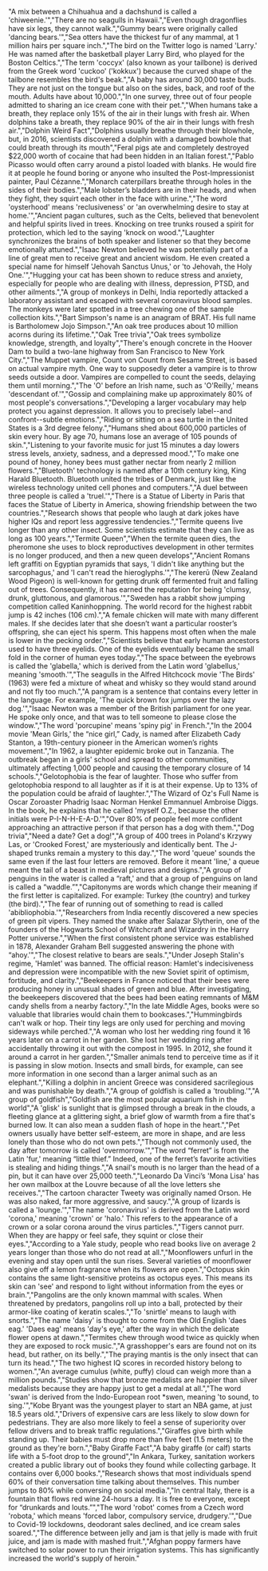 "A mix between a Chihuahua and a dachshund is called a 'chiweenie.'","There are no seagulls in Hawaii.","Even though dragonflies have six legs, they cannot walk.","Gummy bears were originally called 'dancing bears.'","Sea otters have the thickest fur of any mammal, at 1 million hairs per square inch.","The bird on the Twitter logo is named 'Larry.' He was named after the basketball player Larry Bird, who played for the Boston Celtics.","The term 'coccyx' (also known as your tailbone) is derived from the Greek word 'cuckoo' ('kokkux') because the curved shape of the tailbone resembles the bird's beak.","A baby has around 30,000 taste buds. They are not just on the tongue but also on the sides, back, and roof of the mouth. Adults have about 10,000.","In one survey, three out of four people admitted to sharing an ice cream cone with their pet.","When humans take a breath, they replace only 15% of the air in their lungs with fresh air. When dolphins take a breath, they replace 90% of the air in their lungs with fresh air.","Dolphin Weird Fact","Dolphins usually breathe through their blowhole, but, in 2016, scientists discovered a dolphin with a damaged bowhole that could breath through its mouth","Feral pigs ate and completely destroyed $22,000 worth of cocaine that had been hidden in an Italian forest.","Pablo Picasso would often carry around a pistol loaded with blanks. He would fire it at people he found boring or anyone who insulted the Post-Impressionist painter, Paul Cézanne.","Monarch caterpillars breathe through holes in the sides of their bodies.","Male lobster’s bladders are in their heads, and when they fight, they squirt each other in the face with urine.","The word 'oysterhood' means 'reclusiveness' or 'an overwhelming desire to stay at home.'","Ancient pagan cultures, such as the Celts, believed that benevolent and helpful spirits lived in trees. Knocking on tree trunks roused a spirit for protection, which led to the saying 'knock on wood.","Laughter synchronizes the brains of both speaker and listener so that they become emotionally attuned.","Isaac Newton believed he was potentially part of a line of great men to receive great and ancient wisdom. He even created a special name for himself 'Jehovah Sanctus Unus,' or 'to Jehovah, the Holy One.'","Hugging your cat has been shown to reduce stress and anxiety, especially for people who are dealing with illness, depression, PTSD, and other ailments.","A group of monkeys in Delhi, India reportedly attacked a laboratory assistant and escaped with several coronavirus blood samples. The monkeys were later spotted in a tree chewing one of the sample collection kits.","Bart Simpson's name is an anagram of BRAT. His full name is Bartholomew Jojo Simpson.","An oak tree produces about 10 million acorns during its lifetime.","Oak Tree trivia","Oak trees symbolize knowledge, strength, and loyalty","There's enough concrete in the Hoover Dam to build a two-lane highway from San Francisco to New York City.","The Muppet vampire, Count von Count from Sesame Street, is based on actual vampire myth. One way to supposedly deter a vampire is to throw seeds outside a door. Vampires are compelled to count the seeds, delaying them until morning.","The 'O' before an Irish name, such as 'O'Reilly,' means 'descendant of.'","Gossip and complaining make up approximately 80% of most people's conversations.","Developing a larger vocabulary may help protect you against depression. It allows you to precisely label--and confront--subtle emotions.","Riding or sitting on a sea turtle in the United States is a 3rd degree felony.","Humans shed about 600,000 particles of skin every hour. By age 70, humans lose an average of 105 pounds of skin.","Listening to your favorite music for just 15 minutes a day lowers stress levels, anxiety, sadness, and a depressed mood.","To make one pound of honey, honey bees must gather nectar from nearly 2 million flowers.","Bluetooth' technology is named after a 10th century king, King Harald Bluetooth. Bluetooth united the tribes of Denmark, just like the wireless technology united cell phones and computers.","A duel between three people is called a 'truel.'","There is a Statue of Liberty in Paris that faces the Statue of Liberty in America, showing friendship between the two countries.","Research shows that people who laugh at dark jokes have higher IQs and report less aggressive tendencies.","Termite queens live longer than any other insect. Some scientists estimate that they can live as long as 100 years.","Termite Queen","When the termite queen dies, the pheromone she uses to block reproductives development in other termites is no longer produced, and then a new queen develops","Ancient Romans left graffiti on Egyptian pyramids that says, 'I didn't like anything but the sarcophagus,' and 'I can't read the hieroglyphs.'","The kererū (New Zealand Wood Pigeon) is well-known for getting drunk off fermented fruit and falling out of trees. Consequently, it has earned the reputation for being 'clumsy, drunk, gluttonous, and glamorous.'","Sweden has a rabbit show jumping competition called Kaninhoppning. The world record for the highest rabbit jump is 42 inches (106 cm).","A female chicken will mate with many different males. If she decides later that she doesn’t want a particular rooster’s offspring, she can eject his sperm. This happens most often when the male is lower in the pecking order.","Scientists believe that early human ancestors used to have three eyelids. One of the eyelids eventually became the small fold in the corner of human eyes today.","The space between the eyebrows is called the 'glabella,' which is derived from the Latin word 'glabellus,' meaning 'smooth.'","The seagulls in the Alfred Hitchcock movie 'The Birds' (1963) were fed a mixture of wheat and whisky so they would stand around and not fly too much.","A pangram is a sentence that contains every letter in the language. For example, 'The quick brown fox jumps over the lazy dog.'","Isaac Newton was a member of the British parliament for one year. He spoke only once, and that was to tell someone to please close the window.","The word 'porcupine' means 'spiny pig' in French.","In the 2004 movie 'Mean Girls,' the “nice girl,” Cady, is named after Elizabeth Cady Stanton, a 19th-century pioneer in the American women’s rights movement.","In 1962, a laughter epidemic broke out in Tanzania. The outbreak began in a girls' school and spread to other communities, ultimately affecting 1,000 people and causing the temporary closure of 14 schools.","Gelotophobia is the fear of laughter. Those who suffer from gelotophobia respond to all laughter as if it is at their expense. Up to 13% of the population could be afraid of laughter.","The Wizard of Oz's Full Name is Oscar Zoroaster Phadrig Isaac Norman Henkel Emmannuel Ambroise Diggs. In the book, he explains that he called 'myself O.Z., because the other initials were P-I-N-H-E-A-D.'","Over 80% of people feel more confident approaching an attractive person if that person has a dog with them.","Dog trivia","Need a date? Get a dog!","A group of 400 trees in Poland's Krzywy Las, or 'Crooked Forest,' are mysteriously and identically bent. The J-shaped trunks remain a mystery to this day.","The word 'queue' sounds the same even if the last four letters are removed. Before it meant 'line,' a queue meant the tail of a beast in medieval pictures and designs.","A group of penguins in the water is called a “raft,' and that a group of penguins on land is called a “waddle.”","Capitonyms are words which change their meaning if the first letter is capitalized. For example: Turkey (the country) and turkey (the bird).","The fear of running out of something to read is called 'abibliophobia.'","Researchers from India recently discovered a new species of green pit vipers. They named the snake after Salazar Slytherin, one of the founders of the Hogwarts School of Witchcraft and Wizardry in the Harry Potter universe.","When the first consistent phone service was established in 1878, Alexander Graham Bell suggested answering the phone with “ahoy.'","The closest relative to bears are seals.","Under Joseph Stalin's regime, 'Hamlet' was banned. The official reason: Hamlet's indecisiveness and depression were incompatible with the new Soviet spirit of optimism, fortitude, and clarity.","Beekeepers in France noticed that their bees were producing honey in unusual shades of green and blue. After investigating, the beekeepers discovered that the bees had been eating remnants of M&M candy shells from a nearby factory.","In the late Middle Ages, books were so valuable that libraries would chain them to bookcases.","Hummingbirds can't walk or hop. Their tiny legs are only used for perching and moving sideways while perched.","A woman who lost her wedding ring found it 16 years later on a carrot in her garden. She lost her wedding ring after accidentally throwing it out with the compost in 1995. In 2012, she found it around a carrot in her garden.","Smaller animals tend to perceive time as if it is passing in slow motion. Insects and small birds, for example, can see more information in one second than a larger animal such as an elephant.","Killing a dolphin in ancient Greece was considered sacrilegious and was punishable by death.","A group of goldfish is called a 'troubling.'","A group of goldfish","Goldfish are the most popular aquarium fish in the world","A 'glisk' is sunlight that is glimpsed through a break in the clouds, a fleeting glance at a glittering sight, a brief glow of warmth from a fire that's burned low. It can also mean a sudden flash of hope in the heart.","Pet owners usually have better self-esteem, are more in shape, and are less lonely than those who do not own pets.","Though not commonly used, the day after tomorrow is called 'overmorrow.'","The word “ferret” is from the Latin 'fur,' meaning “little thief.” Indeed, one of the ferret’s favorite activities is stealing and hiding things.","A snail's mouth is no larger than the head of a pin, but it can have over 25,000 teeth.","Leonardo Da Vinci’s 'Mona Lisa' has her own mailbox at the Louvre because of all the love letters she receives.","The cartoon character Tweety was originally named Orson. He was also naked, far more aggressive, and saucy.","A group of lizards is called a 'lounge.'","The name 'coronavirus' is derived from the Latin word 'corona,' meaning 'crown' or 'halo.' This refers to the appearance of a crown or a solar corona around the virus particles.","Tigers cannot purr. When they are happy or feel safe, they squint or close their eyes.","According to a Yale study, people who read books live on average 2 years longer than those who do not read at all.","Moonflowers unfurl in the evening and stay open until the sun rises. Several varieties of moonflower also give off a lemon fragrance when its flowers are open.","Octopus skin contains the same light-sensitive proteins as octopus eyes. This means its skin can 'see' and respond to light without information from the eyes or brain.","Pangolins are the only known mammal with scales. When threatened by predators, pangolins roll up into a ball, protected by their armor-like coating of keratin scales.","To 'snirtle' means to laugh with snorts.","The name 'daisy' is thought to come from the Old English 'daes eag.' 'Daes eag' means 'day's eye,' after the way in which the delicate flower opens at dawn.","Termites chew through wood twice as quickly when they are exposed to rock music.","A grasshopper's ears are found not on its head, but rather, on its belly.","The praying mantis is the only insect that can turn its head.","The two highest IQ scores in recorded history belong to women.","An average cumulus (white, puffy) cloud can weigh more than a million pounds.","Studies show that bronze medalists are happier than silver medalists because they are happy just to get a medal at all.","The word 'swan' is derived from the Indo-European root *swen, meaning 'to sound, to sing.'","Kobe Bryant was the youngest player to start an NBA game, at just 18.5 years old.","Drivers of expensive cars are less likely to slow down for pedestrians. They are also more likely to feel a sense of superiority over fellow drivers and to break traffic regulations.","Giraffes give birth while standing up. Their babies must drop more than five feet (1.5 meters) to the ground as they're born.","Baby Giraffe Fact","A baby giraffe (or calf)  starts life with a 5-foot drop to the ground","In Ankara, Turkey, sanitation workers created a public library out of books they found while collecting garbage. It contains over 6,000 books.","Research shows that most individuals spend 60% of their conversation time talking about themselves. This number jumps to 80% while conversing on social media.","In central Italy, there is a fountain that flows red wine 24-hours a day. It is free to everyone, except for “drunkards and louts.”","The word 'robot' comes from a Czech word 'robota,' which means 'forced labor, compulsory service, drudgery.'","Due to Covid-19 lockdowns, deodorant sales declined, and ice cream sales soared.","The difference between jelly and jam is that jelly is made with fruit juice, and jam is made with mashed fruit.","Afghan poppy farmers have switched to solar power to run their irrigation systems. This has significantly increased the world's supply of heroin."